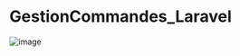 # GestionCommandes_Laravel

![image](https://github.com/user-attachments/assets/18cc367e-b613-47b4-9893-ff0ca95b4a7a)

